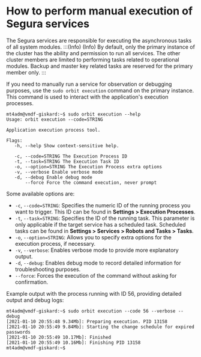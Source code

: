 # How to perform manual execution of Segura services

The Segura services are responsible for executing the asynchronous tasks of all system modules.
:::(Info) (Info)
By default, only the primary instance of the cluster has the ability and permission to run all services. The other cluster members are limited to performing tasks related to operational modules. Backup and master key related tasks are reserved for the primary member only.
:::

If you need to manually run a service for observation or debugging purposes, use the `sudo orbit execution` command on the primary instance. This command is used to interact with the application's execution processes.
``` 
mt4adm@vmdf-giskard:~$ sudo orbit execution --help
Usage: orbit execution --code=STRING

Application execution process tool.

Flags:
   -h, --help Show context-sensitive help.

   -c, --code=STRING The Execution Process ID
   -t, --task=STRING The Execution Task ID
   -o, --option=STRING The Execution Process extra options
   -v, --verbose Enable verbose mode
   -d, --debug Enable debug mode
       --force Force the command execution, never prompt
``` 
Some available options are:

* `-c`, `--code=STRING`: Specifies the numeric ID of the running process you want to trigger. This ID can be found in **Settings > Execution Processes**.
* `-t`, `--task=STRING`: Specifies the ID of the running task. This parameter is only applicable if the target service has a scheduled task. Scheduled tasks can be found in **Settings > Services > Robots and Tasks > Tasks**.
* `-o`, `--option=STRING`: Allows you to specify extra options for the execution process, if necessary.
* `-v`, `--verbose`: Enables verbose mode to provide more explanatory output.
* `-d`, `--debug`: Enables debug mode to record detailed information for troubleshooting purposes.
* `--force`: Forces the execution of the command without asking for confirmation.

Example output with the process running with ID 56, providing detailed output and debug logs:
```
mt4adm@vmdf-giskard:~$ sudo orbit execution --code 56 --verbose --debug
[2021-01-10 20:55:48 9.34Mb]: Preparing execution. PID 13158
[2021-01-10 20:55:49 9.84Mb]: Starting the change schedule for expired passwords
[2021-01-10 20:55:49 10.17Mb]: Finished
[2021-01-10 20:55:49 10.16Mb]: Finishing PID 13158
mt4adm@vmdf-giskard:~$
``` 

